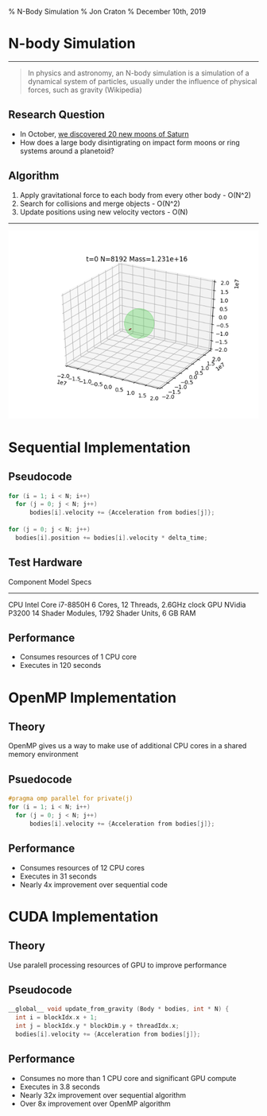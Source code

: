 % N-Body Simulation
% Jon Craton
% December 10th, 2019

N-body Simulation
=================

-----

> In physics and astronomy, an N-body simulation is a simulation of a dynamical system of particles, usually under the influence of physical forces, such as gravity (Wikipedia)

Research Question
-----------------

- In October, [we discovered 20 new moons of Saturn](http://www.astronomy.com/news/2019/10/20-new-moons-discovered-orbiting-saturn)
- How does a large body disintigrating on impact form moons or ring systems around a planetoid?

Algorithm
---------

1. Apply gravitational force to each body from every other body - O(N^2)
2. Search for collisions and merge objects - O(N^2)
3. Update positions using new velocity vectors - O(N)

-----

![Example Output Animation](media/animation.gif)

Sequential Implementation
=========================

Pseudocode
----------

```c
for (i = 1; i < N; i++)
  for (j = 0; j < N; j++)
      bodies[i].velocity += {Acceleration from bodies[j]};

for (j = 0; j < N; j++)
  bodies[i].position += bodies[i].velocity * delta_time;
```

Test Hardware
-------------

Component   Model                 Specs
----------  --------------------  -----------------------------------------------
CPU         Intel Core i7-8850H   6 Cores, 12 Threads, 2.6GHz clock
GPU         NVidia P3200          14 Shader Modules, 1792 Shader Units, 6 GB RAM

Performance
-----------

- Consumes resources of 1 CPU core
- Executes in 120 seconds

OpenMP Implementation
=====================

Theory
------

OpenMP gives us a way to make use of additional CPU cores in a shared memory environment

Psuedocode
----------

```c
#pragma omp parallel for private(j)
for (i = 1; i < N; i++)
  for (j = 0; j < N; j++)
      bodies[i].velocity += {Acceleration from bodies[j]};
```

Performance
-----------

- Consumes resources of 12 CPU cores
- Executes in 31 seconds
- Nearly 4x improvement over sequential code

CUDA Implementation
===================

Theory
------

Use paralell processing resources of GPU to improve performance

Pseudocode
----------

```c
__global__ void update_from_gravity (Body * bodies, int * N) {
  int i = blockIdx.x + 1;
  int j = blockIdx.y * blockDim.y + threadIdx.x;
  bodies[i].velocity += {Acceleration from bodies[j]};
```

Performance
-----------

- Consumes no more than 1 CPU core and significant GPU compute
- Executes in 3.8 seconds
- Nearly 32x improvement over sequential algorithm
- Over 8x improvement over OpenMP algorithm
